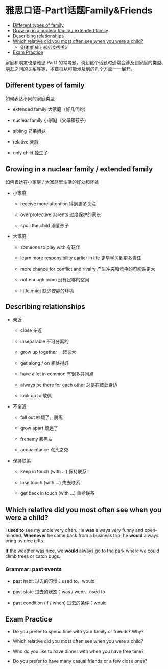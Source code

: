 # 雅思口语-Part1话题Family&Friends

  - [Different types of family](#different-types-of-family)
  - [Growing in a nuclear family / extended family](#growing-in-a-nuclear-family--extended-family)
  - [Describing relationships](#describing-relationships)
  - [Which relative did you most often see when you were a child?](#which-relative-did-you-most-often-see-when-you-were-a-child)
    - [Grammar: past events](#grammar-past-events)
  - [Exam Practice](#exam-practice)

家庭和朋友也是雅思 Part1 的常考题，谈到这个话题时通常会涉及到家庭的类型、朋友之间的关系等等，本篇将从可能涉及到的几个方面一一展开。

## Different types of family

如何表达不同的家庭类型

* extended family 大家庭（好几代的）

* nuclear family 小家庭（父母和孩子）

* sibling 兄弟姐妹

* relative 亲戚

* only child 独生子

## Growing in a nuclear family / extended family

如何表达在小家庭 / 大家庭里生活的好处和坏处

* 小家庭

    * receive more attention 得到更多关注

    * overprotective parents 过度保护的家长

    * spoil the child 溺爱孩子

* 大家庭

    * someone to play with 有玩伴

    * learn more responsibility earlier in life 更早学习到更多责任

    * more chance for conflict and rivalry 产生冲突和竞争的可能性更大

    * not enough room 没有足够的空间

    * little quiet 缺少安静的环境


## Describing relationships

* 亲近

    * close 亲近

    * inseparable 不可分离的

    * grow up together 一起长大

    * get along / on 相处得好

    * have a lot in common 有很多共同点

    * always be there for each other 总是在彼此身边

    * look up to 敬佩

* 不亲近

    * fall out 吵翻了，脱离

    * grow apart 疏远了

    * frenemy 腹黑友

    * acquaintance 点头之交

* 保持联系

    * keep in touch (with ...) 保持联系

    * lose touch (with ...) 失去联系

    * get back in touch (with ...) 重拾联系


## Which relative did you most often see when you were a child?

I **used to** see my uncle very often. He **was** always very funny and open-minded. **Whenever** he came back from a business trip, he **would** always bring us nice gifts.

**If** the weather was nice, we **would** always go to the park where we could climb trees or catch bugs.

### Grammar: past events

* past habit 过去的习惯：used to，would

* past state 过去的状态：was / were，used to

* past condition (if / when) 过去的条件：would


## Exam Practice

* Do you prefer to spend time with your family or friends? Why?

* Which relative did you most often see when you were a child?

* Who do you like to have dinner with when you have free time?

* Do you prefer to have many casual friends or a few close ones?